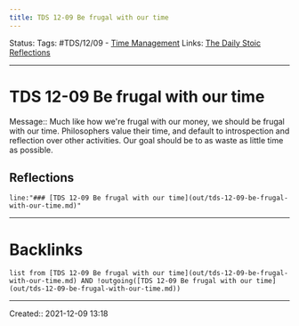 ```yaml
---
title: TDS 12-09 Be frugal with our time
---
```


Status:
Tags: #TDS/12/09 - [Time Management](out/time-management.md)
Links: [The Daily Stoic Reflections](out/the-daily-stoic-reflections.md)
___
# TDS 12-09 Be frugal with our time
Message:: Much like how we're frugal with our money, we should be frugal with our time. Philosophers value their time, and default to introspection and reflection over other activities. Our goal should be to as waste as little time as possible.

## Reflections
 ```query
line:"### [TDS 12-09 Be frugal with our time](out/tds-12-09-be-frugal-with-our-time.md)"
```
___
# Backlinks
```dataview
list from [TDS 12-09 Be frugal with our time](out/tds-12-09-be-frugal-with-our-time.md) AND !outgoing([TDS 12-09 Be frugal with our time](out/tds-12-09-be-frugal-with-our-time.md))
```
___

Created:: 2021-12-09 13:18

